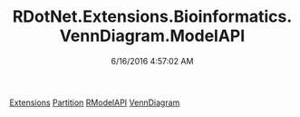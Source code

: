 ﻿---
title: RDotNet.Extensions.Bioinformatics.VennDiagram.ModelAPI
date: 6/16/2016 4:57:02 AM
---

[Extensions](T-RDotNet.Extensions.Bioinformatics.VennDiagram.ModelAPI.Extensions.html)
[Partition](T-RDotNet.Extensions.Bioinformatics.VennDiagram.ModelAPI.Partition.html)
[RModelAPI](T-RDotNet.Extensions.Bioinformatics.VennDiagram.ModelAPI.RModelAPI.html)
[VennDiagram](T-RDotNet.Extensions.Bioinformatics.VennDiagram.ModelAPI.VennDiagram.html)

